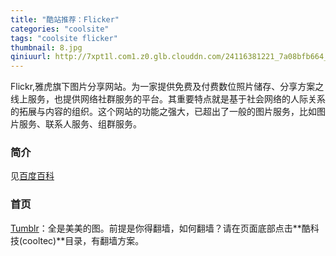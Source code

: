 ```yaml
---
title: "酷站推荐：Flicker"
categories: "coolsite"
tags: "coolsite flicker"
thumbnail: 8.jpg
qiniuurl: http://7xpt1l.com1.z0.glb.clouddn.com/24116381221_7a08bfb664_o.jpg
---
```

Flickr,雅虎旗下图片分享网站。为一家提供免费及付费数位照片储存、分享方案之线上服务，也提供网络社群服务的平台。其重要特点就是基于社会网络的人际关系的拓展与内容的组织。这个网站的功能之强大，已超出了一般的图片服务，比如图片服务、联系人服务、组群服务。<!--more-->

### 简介
见[百度百科](http://baike.baidu.com/link?url=fve6YG5qiDZRtG9T1Lnra3EGhhS_TxHK-r24AFJQ8DBZwdtNmUydouDEQXx0qvWXh1vrzXGOwVJN3sswz4org_)

### 首页
[Tumblr](https://www.flickr.com/photos/totororo-roro/albums)：全是美美的图。前提是你得翻墙，如何翻墙？请在页面底部点击**酷科技(cooltec)**目录，有翻墙方案。